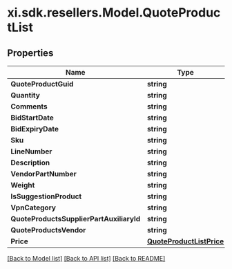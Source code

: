 # xi.sdk.resellers.Model.QuoteProductList

## Properties

Name | Type | Description | Notes
------------ | ------------- | ------------- | -------------
**QuoteProductGuid** | **string** |  | [optional] 
**Quantity** | **string** |  | [optional] 
**Comments** | **string** |  | [optional] 
**BidStartDate** | **string** |  | [optional] 
**BidExpiryDate** | **string** |  | [optional] 
**Sku** | **string** |  | [optional] 
**LineNumber** | **string** |  | [optional] 
**Description** | **string** |  | [optional] 
**VendorPartNumber** | **string** |  | [optional] 
**Weight** | **string** |  | [optional] 
**IsSuggestionProduct** | **string** |  | [optional] 
**VpnCategory** | **string** |  | [optional] 
**QuoteProductsSupplierPartAuxiliaryId** | **string** |  | [optional] 
**QuoteProductsVendor** | **string** |  | [optional] 
**Price** | [**QuoteProductListPrice**](QuoteProductListPrice.md) |  | [optional] 

[[Back to Model list]](../README.md#documentation-for-models) [[Back to API list]](../README.md#documentation-for-api-endpoints) [[Back to README]](../README.md)

